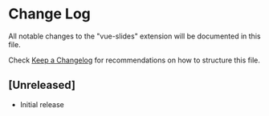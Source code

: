 # Change Log

All notable changes to the "vue-slides" extension will be documented in this file.

Check [Keep a Changelog](http://keepachangelog.com/) for recommendations on how to structure this file.

## [Unreleased]

- Initial release